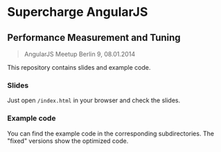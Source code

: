 # Supercharge AngularJS
## Performance Measurement and Tuning

> AngularJS Meetup Berlin 9, 08.01.2014

This repository contains slides and example code.

### Slides

Just open `/index.html` in your browser and check the slides.

### Example code

You can find the example code in the corresponding subdirectories. The "fixed" versions show the optimized code.